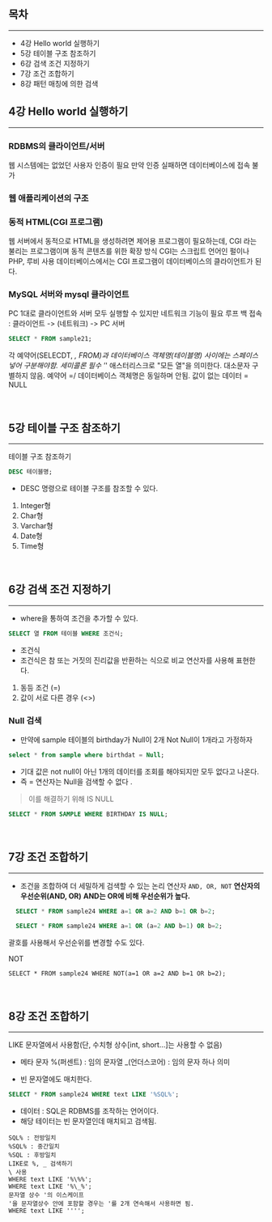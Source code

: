 ## 목차

---
- 4강 Hello world 실행하기
- 5강 테이블 구조 참조하기
- 6강 검색 조건 지정하기
- 7강 조건 조합하기
- 8강 패턴 매칭에 의한 검색

## 4강 Hello world 실행하기

---

### RDBMS의 클라이언트/서버
웹 시스템에는 없었던 사용자 인증이 필요
만약 인증 실패하면 데이터베이스에 접속 불가

### 웹 애플리케이션의 구조
### 동적 HTML(CGI 프로그램)

웹 서버에서 동적으로 HTML을 생성하려면 제어용 프로그램이 필요하는데, CGI 라는 불리는 프로그램이며 동적 콘텐츠를 위한 확장 방식
CGI는 스크립트 언어인 펄이나 PHP, 루비 사용
데이터베이스에서는 CGI 프로그램이 데이터베이스의 클라이언트가 된다.

### MySQL 서버와 mysql 클라이언트
PC 1대로 클라이언트와 서버 모두 실행할 수 있지만 네트워크 기능이 필요
루프 백 접속 : 클라이언트 -> (네트워크) -> PC 서버

```sql
SELECT * FROM sample21;
```
각 예약어(SELECDT, *, FROM)과 데이터베이스 객체명(테이블명) 사이에는 스페이스 넣어 구분해야함.
세미콜론 필수
'*' 애스터리스크로 "모든 열"을 의미한다.
대소문자 구별하지 않음.
예약어 =/ 데이터베이스 객체명은 동일하며 안됨.
값이 없는 데이터 = NULL

<br/>

## 5강 테이블 구조 참조하기

---

테이블 구조 참조하기

```sql
DESC 테이블명;
```

- DESC 명령으로 테이블 구조를 참조할 수 있다.
1. Integer형
2. Char형
3. Varchar형
4. Date형
5. Time형

<br/>


## 6강 검색 조건 지정하기

---

- where을 통하여 조건을 추가할 수 있다.

```sql
SELECT 열 FROM 테이블 WHERE 조건식;
```
- 조건식
- 조건식은 참 또는 거짓의 진리값을 반환하는 식으로 비교 연산자를 사용해 표현한다.
1. 동등 조건 (=)
2. 값이 서로 다른 경우 (<>)

### Null 검색
- 만약에 sample 테이블의 birthday가 Null이 2개 Not Null이 1개라고 가정하자
```sql
select * from sample where birthdat = Null;
```
- 기대 값은 not null이 아닌 1개의 데이터를 조회를 해야되지만 모두 없다고 나온다. 
- 즉 = 연산자는 Null을 검색할 수 없다 .

> 이를 해결하기 위해 IS NULL
```sql
SELECT * FROM SAMPLE WHERE BIRTHDAY IS NULL;
```

<br/>

## 7강 조건 조합하기

---

- 조건을 조합하여 더 세밀하게 검색할 수 있는 논리 연산자 ```AND, OR, NOT```
  **연산자의 우선순위(AND, OR)**
  **AND는 OR에 비해 우선순위가 높다.**

```sql
  SELECT * FROM sample24 WHERE a=1 OR a=2 AND b=1 OR b=2;
  
  SELECT * FROM sample24 WHERE a=1 OR (a=2 AND b=1) OR b=2;
  ```
  괄호를 사용해서 우선순위를 변경할 수도 있다.

NOT
```
SELECT * FROM sample24 WHERE NOT(a=1 OR a=2 AND b=1 OR b=2); 
```

<br/>

## 8강 조건 조합하기

---

LIKE
문자열에서 사용함(단, 수치형 상수[int, short...]는 사용할 수 없음)

- 메타 문자
%(퍼센트) : 임의 문자열
_(언더스코어) : 임의 문자 하나 의미


- 빈 문자열에도 매치한다.

```sql
SELECT * FROM sample24 WHERE text LIKE '%SQL%';
```

- 데이터 : SQL은 RDBMS를 조작하는 언어이다.
- 해당 테이터는 빈 문자열인데 매치되고 검색됨.

```
SQL% : 전방일치
%SQL% : 중간일치
%SQL : 후방일치
LIKE로 %, _ 검색하기
\ 사용
WHERE text LIKE '%\%%';
WHERE text LIKE '%\_%';
문자열 상수 '의 이스케이프
'을 문자열상수 안에 포함할 경우는 '를 2개 연속해서 사용하면 됨.
WHERE text LIKE '''';
```

